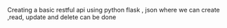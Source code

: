 Creating a basic restful api using python flask , json where we can create ,read, update and delete can be done 
